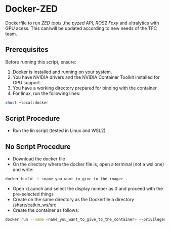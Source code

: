 # Docker-ZED

Dockerfile to run _ZED tools_ ,the _pyzed_ API, _ROS2 Foxy_ and ultralytics with GPU acess. This can/will be updated according to new needs of the TFC team. 

## Prerequisites
Before running this script, ensure:

1. Docker is installed and running on your system.
2. You have NVIDIA drivers and the NVIDIA Container Toolkit installed for GPU support.
3. You have a working directory prepared for binding with the container.
3. For linux, run the following lines:
```bash
xhost +local:docker
```

## Script Procedure
- Run the lin script (tested in Linux and WSL2)

## No Script Procedure
* Download the docker file
* On the directory where the docker file is, open a terminal (not a wsl one) and write:
```bash
docker build -t <name_you_want_to_give_to_the_image> .
```
* Open xLaunch and select the display number as 0 and proceed with the pre-selected things
* Create on the same directory as the Dockerfile a directory /share/catkin_ws/src
* Create the container as follows:

```bash
docker run --name <name_you_want_to_give_to_the_container> --privileged --gpus all -v /dev:/dev -it -v "<your_workspace_path>:/opt/share/workspace" -env="DISPLAY" --env="QT_X11_NO_MITSHM=1" --volume="/tmp/.X11-unix:/tmp/.X11-unix:rw" <name_of_your_image>
```
